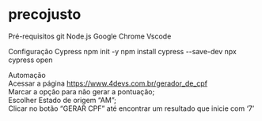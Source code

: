 # precojusto

Pré-requisitos
git
Node.js
Google Chrome
Vscode

Configuração Cypress
npm init -y
npm install cypress --save-dev
npx cypress open

Automação  
Acessar a página https://www.4devs.com.br/gerador_de_cpf  
Marcar a opção para não gerar a pontuação;  
Escolher Estado de origem “AM”;  
Clicar no botão “GERAR CPF” até encontrar um resultado que inicie com ‘7’ 